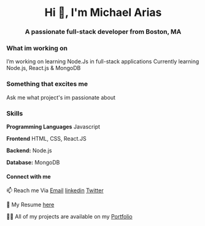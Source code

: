 <h1 align="center">Hi 👋, I'm Michael Arias</h1>
<h3 align="center">A passionate full-stack developer from Boston, MA</h3>

### What im working on
I’m working on learning Node.Js in full-stack applications
Currently learning Node.js, React.js & MongoDB

### Something that excites me
Ask me what project's im passionate about

### Skills 

**Programming Languages** Javascript

**Frontend** HTML, CSS, React.JS

**Backend:** Node.js

**Database:** MongoDB

#### Connect with me
📫 Reach me Via [Email](mailto:Michaelariasdls@gmail.com)
[linkedin](https://www.linkedin.com/in/michael-arias-/)
[Twitter](https://twitter.com/Mike_a_Dev)


📄 My Resume [here](https://docs.google.com/document/d/1D6rLpin9fQtEPkAd8OpLxWWmhjyeGx-Y/edit)  

👨‍💻 All of my projects are available on my [Portfolio](https://michaelariasdls.github.io/hostedport/)
